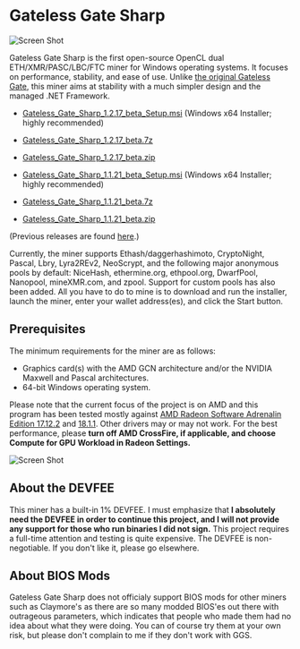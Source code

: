 # Gateless Gate Sharp

![Screen Shot](https://i.imgur.com/OGyKtFa.png)

Gateless Gate Sharp is the first open-source OpenCL dual ETH/XMR/PASC/LBC/FTC miner for Windows operating systems. It focuses on performance, stability, and ease of use.
Unlike [the original Gateless Gate](https://github.com/zawawawa/gatelessgate), this miner aims at stability with a much simpler design and the managed .NET Framework.

* [Gateless_Gate_Sharp_1.2.17_beta_Setup.msi](https://github.com/zawawawa/GatelessGateSharp/releases/download/v1.2.17_beta/Gateless_Gate_Sharp_1.2.17_beta_Setup.msi) (Windows x64 Installer; highly recommended)
* [Gateless_Gate_Sharp_1.2.17_beta.7z](https://github.com/zawawawa/GatelessGateSharp/releases/download/v1.2.17_beta/Gateless_Gate_Sharp_1.2.17_beta.7z)
* [Gateless_Gate_Sharp_1.2.17_beta.zip](https://github.com/zawawawa/GatelessGateSharp/releases/download/v1.2.17_beta/Gateless_Gate_Sharp_1.2.17_beta.zip)

* [Gateless_Gate_Sharp_1.1.21_beta_Setup.msi](https://github.com/zawawawa/GatelessGateSharp/releases/download/v1.1.21-beta/Gateless_Gate_Sharp_1.1.21_beta_Setup.msi) (Windows x64 Installer; highly recommended)
* [Gateless_Gate_Sharp_1.1.21_beta.7z](https://github.com/zawawawa/GatelessGateSharp/releases/download/v1.1.21-beta/Gateless_Gate_Sharp_1.1.21_beta.7z)
* [Gateless_Gate_Sharp_1.1.21_beta.zip](https://github.com/zawawawa/GatelessGateSharp/releases/download/v1.1.21-beta/Gateless_Gate_Sharp_1.1.21_beta.zip)

(Previous releases are found [here](https://github.com/zawawawa/GatelessGateSharp/releases).)

Currently, the miner supports Ethash/daggerhashimoto, CryptoNight, Pascal, Lbry, Lyra2REv2, NeoScrypt, and the following major anonymous pools by default: NiceHash, ethermine.org, ethpool.org, DwarfPool, Nanopool, mineXMR.com, and zpool. Support for custom pools has also been added. All you have to do to mine is to download and run the installer, launch the miner, enter your wallet address(es), and click the Start button.

## Prerequisites

The minimum requirements for the miner are as follows:

* Graphics card(s) with the AMD GCN architecture and/or the NVIDIA Maxwell and Pascal architectures.
* 64-bit Windows operating system.

Please note that the current focus of the project is on AMD and this program has been tested mostly against [AMD Radeon Software Adrenalin Edition 17.12.2](http://support.amd.com/en-us/kb-articles/Pages/Radeon-Software-Adrenalin-Edition-18.1.1-Release-Notes.aspx) and [18.1.1](http://support.amd.com/en-us/kb-articles/Pages/Radeon-Software-Adrenalin-Edition-17.12.2-Release-Notes.aspx). Other drivers may or may not work. For the best performance, please **turn off AMD CrossFire, if applicable, and choose Compute for GPU Workload in Radeon Settings.**

![Screen Shot](https://i.imgur.com/TNIBhCa.png)

## About the DEVFEE

This miner has a built-in 1% DEVFEE. I must emphasize that **I absolutely need the DEVFEE in order to continue this project, and I will not provide any support for those who run binaries I did not sign.** This project requires a full-time attention and testing is quite expensive. The DEVFEE is non-negotiable. If you don't like it, please go elsewhere.

## About BIOS Mods

Gateless Gate Sharp does not officialy support BIOS mods for other miners such as Claymore's as there are so many modded BIOS'es out there with outrageous parameters, which indicates that people who made them had no idea about what they were doing. You can of course try them at your own risk, but please don't complain to me if they don't work with GGS.
